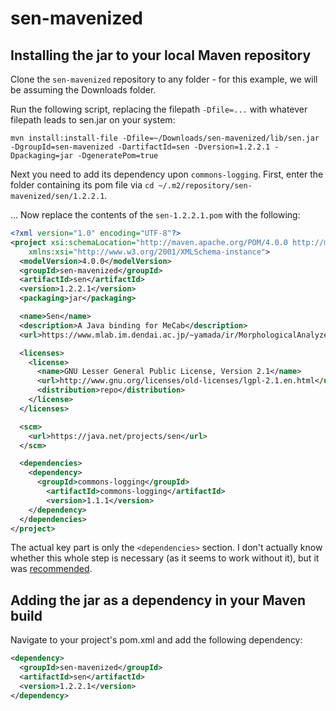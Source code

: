 # sen-mavenized
## Installing the jar to your local Maven repository
Clone the `sen-mavenized` repository to any folder - for this example, we will be assuming the Downloads folder.

Run the following script, replacing the filepath `-Dfile=...` with whatever filepath leads to sen.jar on your system:

```
mvn install:install-file -Dfile=~/Downloads/sen-mavenized/lib/sen.jar -DgroupId=sen-mavenized -DartifactId=sen -Dversion=1.2.2.1 -Dpackaging=jar -DgeneratePom=true
```

Next you need to add its dependency upon `commons-logging`. First, enter the folder containing its pom file via `cd ~/.m2/repository/sen-mavenized/sen/1.2.2.1`.

... Now replace the contents of the `sen-1.2.2.1.pom` with the following:
```xml
<?xml version="1.0" encoding="UTF-8"?>
<project xsi:schemaLocation="http://maven.apache.org/POM/4.0.0 http://maven.apache.org/xsd/maven-4.0.0.xsd" xmlns="http://maven.apache.org/POM/4.0.0"
    xmlns:xsi="http://www.w3.org/2001/XMLSchema-instance">
  <modelVersion>4.0.0</modelVersion>
  <groupId>sen-mavenized</groupId>
  <artifactId>sen</artifactId>
  <version>1.2.2.1</version>
  <packaging>jar</packaging>

  <name>Sen</name>
  <description>A Java binding for MeCab</description>
  <url>https://www.mlab.im.dendai.ac.jp/~yamada/ir/MorphologicalAnalyzer/Sen.html</url>

  <licenses>
    <license>
      <name>GNU Lesser General Public License, Version 2.1</name>
      <url>http://www.gnu.org/licenses/old-licenses/lgpl-2.1.en.html</url>
      <distribution>repo</distribution>
    </license>
  </licenses>

  <scm>
    <url>https://java.net/projects/sen</url>
  </scm>

  <dependencies>
    <dependency>
      <groupId>commons-logging</groupId>
        <artifactId>commons-logging</artifactId>
        <version>1.1.1</version>
    </dependency>  
  </dependencies>
</project>
```
The actual key part is only the `<dependencies>` section. I don't actually know whether this whole step is necessary (as it seems to work without it), but it was [recommended](https://hondou.homedns.org/pukiwiki/pukiwiki.php?Java%20SEN%20%A4%C7%B7%C1%C2%D6%C1%C7%B2%F2%C0%CF#d971f576).

## Adding the jar as a dependency in your Maven build
Navigate to your project's pom.xml and add the following dependency:
```xml
<dependency>
  <groupId>sen-mavenized</groupId>
  <artifactId>sen</artifactId>
  <version>1.2.2.1</version>
</dependency>
```
